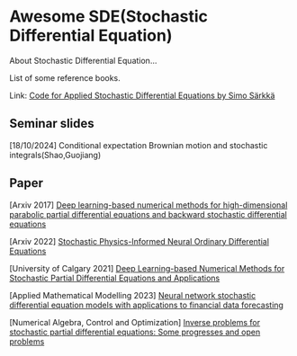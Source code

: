 # Awesome SDE(Stochastic Differential Equation)
About Stochastic Differential Equation...

List of some reference books.

Link:
[Code for Applied Stochastic Differential Equations by Simo Särkkä](https://github.com/AaltoML/SDE)


## Seminar slides
[18/10/2024] Conditional expectation Brownian motion and stochastic integrals(Shao,Guojiang)

## Paper

[Arxiv 2017] [Deep learning-based numerical methods for high-dimensional parabolic partial differential equations and backward stochastic differential equations](https://arxiv.org/pdf/1706.04702)

[Arxiv 2022] [Stochastic Physics-Informed Neural Ordinary Differential Equations](https://arxiv.org/pdf/2109.01621)

[University of Calgary 2021] [Deep Learning-based Numerical Methods for Stochastic Partial Differential Equations and Applications](https://prism.ucalgary.ca/server/api/core/bitstreams/b7211227-7bce-4b1a-81d4-80a35c37c680/content)

[Applied Mathematical Modelling 2023] [Neural network stochastic differential equation models with applications to financial data forecasting](https://www.sciencedirect.com/science/article/pii/S0307904X22005340)

[Numerical Algebra, Control and Optimization] [Inverse problems for stochastic partial differential equations: Some progresses and open problems](https://www.aimsciences.org/article/doi/10.3934/naco.2023014)
